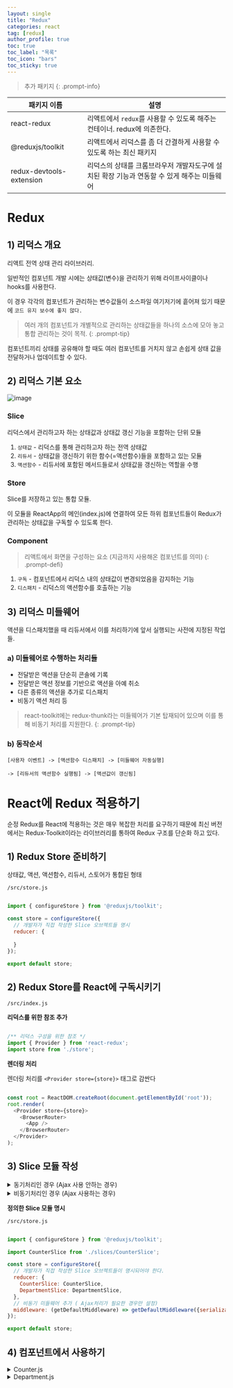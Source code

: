 ```yaml
---
layout: single
title: "Redux"
categories: react
tag: [redux]
author_profile: true
toc: true
toc_label: "목록"
toc_icon: "bars"
toc_sticky: true
---
```


> 추가 패키지
> {: .prompt-info}

| 패키지 이름               | 설명                                                                                        |
| ------------------------- | ------------------------------------------------------------------------------------------- |
| react-redux               | 리액트에서 `redux`를 사용할 수 있도록 해주는 컨테이너. redux에 의존한다.                    |
| @reduxjs/toolkit          | 리액트에서 리덕스를 좀 더 간결하게 사용할 수 있도록 하는 최신 패키지                        |
| redux-devtools- extension | 리덕스의 상태를 크롬브라우저 개발자도구에 설치된 확장 기능과 연동할 수 있게 해주는 미들웨어 |

# Redux

## 1) 리덕스 개요

리액트 전역 상태 관리 라이브러리.

일반적인 컴포넌트 개발 시에는 상태값(변수)을 관리하기 위해 라이프사이클이나 hooks를 사용한다.

이 경우 각각의 컴포넌트가 관리하는 변수값들이 소스파일 여기저기에 흩어져 있기 때문에 `코드 유지 보수에 좋지 않다.`

> 여러 개의 컴포넌트가 개별적으로 관리하는 상태값들을 하나의 소스에 모아 놓고 통합 관리하는 것이 목적.
> {: .prompt-tip}

컴포넌트끼리 상태를 공유해야 할 때도 여러 컴포넌트를 거치지 않고 손쉽게 상태 값을 전달하거나 업데이트할 수 있다.

## 2) 리덕스 기본 요소

![image](https://user-images.githubusercontent.com/105469077/202238385-5a379cc5-15c0-4272-9612-0bf483ee7856.png)

### Slice 

리덕스에서 관리하고자 하는 상태값과 상태값 갱신 기능을 포함하는 단위 모듈

1. `상태값` - 리덕스를 통해 관리하고자 하는 전역 상태값
2. `리듀서` - 상태값을 갱신하기 위한 함수(=액션함수)들을 포함하고 있는 모듈
3. `액션함수` - 리듀서에 포함된 메서드들로서 상태값을 갱신하는 역할을 수행

### Store

Slice를 저장하고 있는 통합 모듈.

이 모듈을 ReactApp의 메인(index.js)에 연결하여 모든 하위 컴포넌트들이 Redux가 관리하는 상태값을 구독할 수 있도록 한다.

### Component

> 리액트에서 화면을 구성하는 요소 (지금까지 사용해온 컴포넌트를 의미)
{: .prompt-defi}

1. `구독` - 컴포넌트에서 리덕스 내의 상태값이 변경되었음을 감지하는 기능
2. `디스패치` - 리덕스의 액션함수를 호출하는 기능


## 3) 리덕스 미들웨어

액션을 디스패치했을 때 리듀서에서 이를 처리하기에 앞서 실행되는 사전에 지정된 작업들.

### a) 미들웨어로 수행하는 처리들

- 전달받은 액션을 단순히 콘솔에 기록
- 전달받은 액션 정보를 기반으로 액션을 아예 취소
- 다른 종류의 액션을 추가로 디스패치
- 비동기 액션 처리 등

> react-toolkit에는 redux-thunk라는 미들웨어가 기본 탑재되어 있으며 이를 통해 비동기 처리를 지원한다.
{: .prompt-tip}

### b) 동작순서

```
[사용자 이벤트] -> [액션함수 디스패치] -> [미들웨어 자동실행] 

-> [리듀서의 액션함수 실행됨] -> [액션값이 갱신됨]
```

# React에 Redux 적용하기

순정 Redux를 React에 적용하는 것은 매우 복잡한 처리를 요구하기 때문에 최신  버전에서는 Redux-Toolkit이라는 라이브러리를 통하여 Redux 구조를 단순화 하고 있다.

## 1) Redux Store 준비하기

상태값, 액션, 액션함수, 리듀서, 스토어가 통합된 형태

`/src/store.js`

```javascript

import { configureStore } from '@reduxjs/toolkit';

const store = configureStore({
  // 개발자가 직접 작성한 Slice 오브젝트들 명시
  reducer: {
    
  }
});

export default store;

```

## 2) Redux Store를 React에 구독시키기

`/src/index.js`

**리덕스를 위한 참조 추가**

```javascript

/** 리덕스 구성을 위한 참조 */
import { Provider } from 'react-redux';
import store from './store';

```

**렌더링 처리**

렌더링 처리를 `<Provider store={store}>` 태그로 감싼다

```javascript

const root = ReactDOM.createRoot(document.getElementById('root')); 
root.render(
  <Provider store={store}>
    <BrowserRouter>
      <App />
    </BrowserRouter> 
  </Provider>
);

```

## 3) Slice 모듈 작성


<details>
<summary>동기처리인 경우 (Ajax 사용 안하는 경우)</summary>
<div markdown='1'>

`/src/slices/CounterSlice.js`

```javascript

import { createSlice } from '@reduxjs/toolkit';

const CounterSlice = createSlice({
  name: 'CounterSlice',
  // 이 모듈이 관리하고자하는 상태값들을 명시
  initialState: {
    number: 0,
    color: '#000'
  },
  // 상태값을 갱신하기 위한 함수들을 구현
  // 컴포넌트에서 이 함수들을 호출할 때 전달되는 파라미터는 action.payload로 전달된다.
  // initialState와 동일한 구조의 JSON을 리턴한다.
  reducers: {
    plus: (state, action) => {
      const numberValue = state.number + action.payload;
      let colorValue = '#000';

      if (numberValue > 0) {
        colorValue = '#2f77eb';
      } else if (numberValue < 0) {
        colorValue = '#f60';
      }

      return { number: numberValue, color: colorValue };
    },
    minus: (state, action) => {
            const numberValue = state.number - action.payload;
      let colorValue = '#000';

      if (numberValue > 0) {
        colorValue = '#2f77eb';
      } else if (numberValue < 0) {
        colorValue = '#f60';
      }

      return { number: numberValue, color: colorValue };
    }
  }
});

// 액션함수들 내보내기
export const { plus, minus } = CounterSlice.actions;

// 리듀서 객체 내보내기
export default CounterSlice.reducer;

```

```javascript

plus: (state, action) => { ... }

// state는 현재 저장되어있는 상태값
// plus(500)에서 500은 action.payload로 전달
// initialState와 동일한 구조의 JSON을 리턴

```

</div>
</details>


<details>
<summary>비동기처리인 경우 (Ajax 사용하는 경우)</summary>
<div markdown='1'>

`/src/slices/DepartmentSlice.js`

```javascript

import { createSlice, createAsyncThunk } from '@reduxjs/toolkit'
import axios from 'axios';

const API_URL = '/department';

/** Ajax 처리를 위한 미들웨어 함수 정의 */
export const getList = createAsyncThunk('DepartmentSlice/getList', async (payload, { rejectWithValue }) => {
  let result = null;

  try {
    const response = await axios.get(API_URL);
    result = response.data;
  } catch (err) {
    result = rejectWithValue(err.response);
  }

  return result;
});

const DepartmentSlice = createSlice({
  name: 'DepartmentSlice',
  // 이 모듈이 관리하고자하는 상태값들을 명시
  initialState: {
    data: null,
    loading: false,
    error: null
  },
  // 상태값을 갱신하기 위한 함수들을 구현
  // Ajax의 처리 과정에 따라 자동으로 실행된다.
  extraReducers: {
    // 로딩중임을 표시
    [getList.pending]: (state, { payload }) => {
      return { ...state, loading: true }
    },
    [getList.fulfilled]: (state, { payload }) => {
      return {
        data: payload,
        loading: false,
        error: null,
      }
    },
    [getList.rejected]: (state, { payload }) => {
        data: payload,
        loading: false,
        error: {
          code: payload?.status ? payload.status : 500,
          message: payload?.statusText ? payload.statusText : 'Server Error'
        },
    },
  },
});

export default DepartmentSlice.reducer;

```

>Ajax 처리 할 때마다 extraReducers의 [함수이름.pending], [함수이름.fulfilled], [함수이름.rejected] 이 3개가 한 셋트 !!! 하나라도 빠지면 안됨
{: .prompt-danger}

try문 안의 코드가 정상적으로 실행이되면 흐름을 `[함수이름.fulfilled]` 가 이어받고 리턴한 값이 `payload`로 들어간다.

문제가 발생하면 흐름을 `[함수이름.rejected]` 가 이어받고 마찬가지로 리턴한 값이 `payload`로 들어간다.

</div>
</details>


**정의한 Slice 모듈 명시**

`/src/store.js`

```javascript

import { configureStore } from '@reduxjs/toolkit';

import CounterSlice from './slices/CounterSlice';

const store = configureStore({
  // 개발자가 직접 작성한 Slice 오브젝트들이 명시되어야 한다.
  reducer: {
    CounterSlice: CounterSlice,
    DepartmentSlice: DepartmentSlice,
  },
  // 비동기 미들웨어 추가 ( Ajax처리가 필요한 경우만 설정)
  middleware: (getDefaultMiddleware) => getDefaultMiddleware({serializableCheck: false}),
});

export default store;

```

## 4) 컴포넌트에서 사용하기


<details>
<summary>Counter.js</summary>
<div markdown='1'>
<br/>

`src/pages/Counter.js`

**a) 필요한 기능 참조하기**

```javascript

// 상태값을 로드하기 위한 hook과 action함수를 dispatch할 hook 참조
import { useSelector, useDispatch } from 'react-redux'
// Slice에 정의된 함수 참조
// -동기처리인 경우에는 리듀서 내의 액션함수 참조
// -비동기 처리인 경우에는 Slice 내의 미들웨어 함수 참조
import { plus, minus } from '../slices/CounterSlice';

```

**b) 컴포넌트 내부에서 hook을 통해 필요한 Object 생성**

```javascript

//hook을 통해 slice가 관리하는 상태값 가져오기
const { number, color } = useSelector((state) => state.CounterSlice);

```

위 코드에서 `state`는 리덕스가 관리하는 모든 상태값을 의미

모든 상태값에서 CounterSlice에 해당하는 state값 불러오기

```javascript

// dispatch 함수 생성
const dispatch = useDispatch();

```

**c) 필요한 이벤트 핸들러 안에서 액션함수 디스패치하기**

Slice에서 정의한 액션함수의 `action.payload` 파라미터로 전달된다.

다수의 파라미터가 필요한 경우 JSON 객체로 묶어서 전달한다.

```javascript

return (
  <div style={{ display: 'flex' }}>
    <button onClick={(e) => {
      dispatch(plus(5));}}>+5</button>
      <h2 style={{
        color: color,
        margin: '10px',
        width: '50px',
        textAlign: 'center'
      }}>{number}</h2>
      <button onClick={(e) => {
        dispatch(minus(3));}}>-3</button>
  </div>
)

```

**dispatch 흐름**

1️⃣ `Counter.js`

```javascript

dispatch(plus(5));

```

2️⃣ `CounterSlice.js`

```javascript

initialState: {
  number: 0,
  color: '#000'
}

reducers: {
  plus: (state, action) => { ... }
}

```

dispatch 하게되면 initialState에 저장되어 있는 값이 state에 들어가고, `dispatch(plus(5))`에서 5라는 값이 action.payload에 들어간다.

```javascript

reducers: {
  plus: (state, action) => { ... }
}

```

위 코드 `{ ... }`에서 리턴한 값이 다시 initialState에 업데이트되고 
이 슬라이스를 구독하고 있는 밑에 코드로 전파된다.

`src/Counter.js`

```javascript

const { number, color } = useSelector((state) => state.CounterSlice);

```

</div>
</details>

<details>
<summary>Department.js</summary>
<div markdown='1'>
<br/>



</div>
</details>
